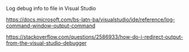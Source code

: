 Log debug info to file in Visual Studio

https://docs.microsoft.com/bs-latn-ba/visualstudio/ide/reference/log-command-window-output-command

https://stackoverflow.com/questions/2586933/how-do-i-redirect-output-from-the-visual-studio-debugger

